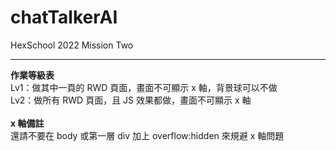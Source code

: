 # chatTalkerAI
HexSchool 2022 Mission Two
<hr>
<b>作業等級表</b><br>
Lv1：做其中一頁的 RWD 頁面，畫面不可顯示 x 軸，背景球可以不做<br>
Lv2：做所有 RWD 頁面，且 JS 效果都做，畫面不可顯示 x 軸<br>
<br>
<b>x 軸備註</b><br>
還請不要在 body 或第一層 div 加上 overflow:hidden 來規避 x 軸問題
